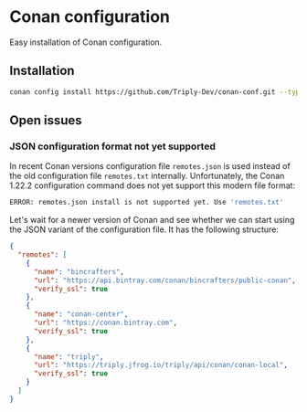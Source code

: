 # Conan configuration

Easy installation of Conan configuration.

## Installation

```sh
conan config install https://github.com/Triply-Dev/conan-conf.git --type git
```

## Open issues
### JSON configuration format not yet supported
In recent Conan versions configuration file `remotes.json` is used
instead of the old configuration file `remotes.txt` internally.
Unfortunately, the Conan 1.22.2 configuration command does not yet
support this modern file format:

```sh
ERROR: remotes.json install is not supported yet. Use 'remotes.txt'
```

Let's wait for a newer version of Conan and see whether we can start
using the JSON variant of the configuration file.  It has the
following structure:

```json
{
  "remotes": [
    {
      "name": "bincrafters",
      "url": "https://api.bintray.com/conan/bincrafters/public-conan",
      "verify_ssl": true
    },
    {
      "name": "conan-center",
      "url": "https://conan.bintray.com",
      "verify_ssl": true
    },
    {
      "name": "triply",
      "url": "https://triply.jfrog.io/triply/api/conan/conan-local",
      "verify_ssl": true
    }
  ]
}
```
